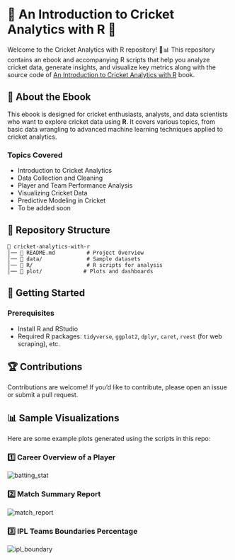 # 📘 An Introduction to Cricket Analytics with R 🏏

Welcome to the Cricket Analytics with R repository! 🏏📊 This repository contains an ebook and accompanying R scripts that help you analyze cricket data, generate insights, and visualize key metrics along with the source code of [An Introduction to Cricket Analytics with R](https://samrit.quarto.pub/cabr/) book.

## 📖 About the Ebook
This ebook is designed for cricket enthusiasts, analysts, and data scientists who want to explore cricket data using **R**. It covers various topics, from basic data wrangling to advanced machine learning techniques applied to cricket analytics.

### Topics Covered
- Introduction to Cricket Analytics
- Data Collection and Cleaning
- Player and Team Performance Analysis
- Visualizing Cricket Data
- Predictive Modeling in Cricket
- To be added soon

## 📂 Repository Structure

```
📁 cricket-analytics-with-r
│── 📄 README.md          # Project Overview  
│── 📂 data/              # Sample datasets  
│── 📂 R/                 # R scripts for analysis  
│── 📂 plot/             # Plots and dashboards  
```
## 🚀 Getting Started
### Prerequisites
- Install R and RStudio
- Required R packages: `tidyverse`, `ggplot2`, `dplyr`, `caret`, `rvest` (for web scraping), etc.

## 🏆 Contributions
Contributions are welcome! If you’d like to contribute, please open an issue or submit a pull request.

## 📊 Sample Visualizations

Here are some example plots generated using the scripts in this repo:
### 1️⃣ Career Overview of a Player
![batting_stat](https://github.com/user-attachments/assets/16aaeb92-f42e-4762-9006-f8eb0ea58b5f)

### 2️⃣ Match Summary Report
![match_report](https://github.com/user-attachments/assets/46af2d6c-7851-42d5-abd3-83609f31decd)

### 3️⃣ IPL Teams Boundaries Percentage
![ipl_boundary](https://github.com/user-attachments/assets/c8966296-918c-4657-9aad-2e1e2f20a513)

